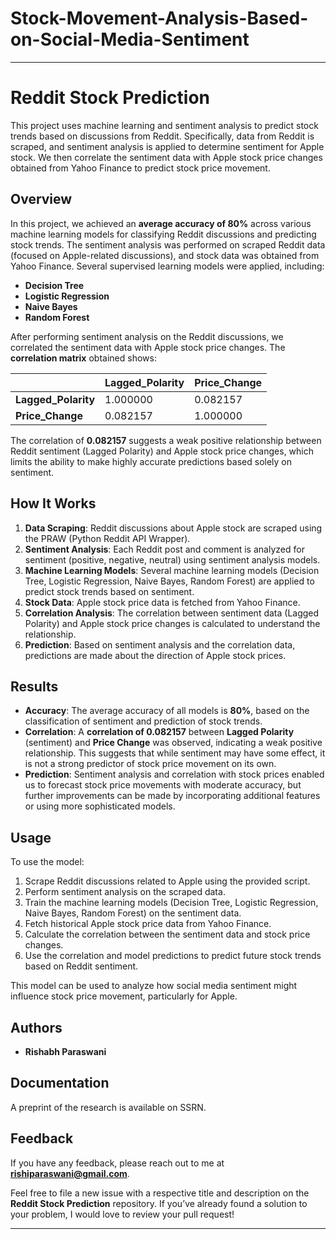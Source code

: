 # Stock-Movement-Analysis-Based-on-Social-Media-Sentiment
---

# Reddit Stock Prediction

This project uses machine learning and sentiment analysis to predict stock trends based on discussions from Reddit. Specifically, data from Reddit is scraped, and sentiment analysis is applied to determine sentiment for Apple stock. We then correlate the sentiment data with Apple stock price changes obtained from Yahoo Finance to predict stock price movement.

## Overview

In this project, we achieved an **average accuracy of 80%** across various machine learning models for classifying Reddit discussions and predicting stock trends. The sentiment analysis was performed on scraped Reddit data (focused on Apple-related discussions), and stock data was obtained from Yahoo Finance. Several supervised learning models were applied, including:

- **Decision Tree**
- **Logistic Regression**
- **Naive Bayes**
- **Random Forest**

After performing sentiment analysis on the Reddit discussions, we correlated the sentiment data with Apple stock price changes. The **correlation matrix** obtained shows:

|                        | Lagged_Polarity | Price_Change |
|------------------------|-----------------|--------------|
| **Lagged_Polarity**     | 1.000000        | 0.082157     |
| **Price_Change**        | 0.082157        | 1.000000     |

The correlation of **0.082157** suggests a weak positive relationship between Reddit sentiment (Lagged Polarity) and Apple stock price changes, which limits the ability to make highly accurate predictions based solely on sentiment.

## How It Works

1. **Data Scraping**: Reddit discussions about Apple stock are scraped using the PRAW (Python Reddit API Wrapper).
2. **Sentiment Analysis**: Each Reddit post and comment is analyzed for sentiment (positive, negative, neutral) using sentiment analysis models.
3. **Machine Learning Models**: Several machine learning models (Decision Tree, Logistic Regression, Naive Bayes, Random Forest) are applied to predict stock trends based on sentiment.
4. **Stock Data**: Apple stock price data is fetched from Yahoo Finance.
5. **Correlation Analysis**: The correlation between sentiment data (Lagged Polarity) and Apple stock price changes is calculated to understand the relationship.
6. **Prediction**: Based on sentiment analysis and the correlation data, predictions are made about the direction of Apple stock prices.

## Results

- **Accuracy**: The average accuracy of all models is **80%**, based on the classification of sentiment and prediction of stock trends.
- **Correlation**: A **correlation of 0.082157** between **Lagged Polarity** (sentiment) and **Price Change** was observed, indicating a weak positive relationship. This suggests that while sentiment may have some effect, it is not a strong predictor of stock price movement on its own.
- **Prediction**: Sentiment analysis and correlation with stock prices enabled us to forecast stock price movements with moderate accuracy, but further improvements can be made by incorporating additional features or using more sophisticated models.

## Usage

To use the model:

1. Scrape Reddit discussions related to Apple using the provided script.
2. Perform sentiment analysis on the scraped data.
3. Train the machine learning models (Decision Tree, Logistic Regression, Naive Bayes, Random Forest) on the sentiment data.
4. Fetch historical Apple stock price data from Yahoo Finance.
5. Calculate the correlation between the sentiment data and stock price changes.
6. Use the correlation and model predictions to predict future stock trends based on Reddit sentiment.

This model can be used to analyze how social media sentiment might influence stock price movement, particularly for Apple.

## Authors

- **Rishabh Paraswani**

## Documentation

A preprint of the research is available on SSRN.

## Feedback

If you have any feedback, please reach out to me at **rishiparaswani@gmail.com**.

Feel free to file a new issue with a respective title and description on the **Reddit Stock Prediction** repository. If you’ve already found a solution to your problem, I would love to review your pull request!

---

